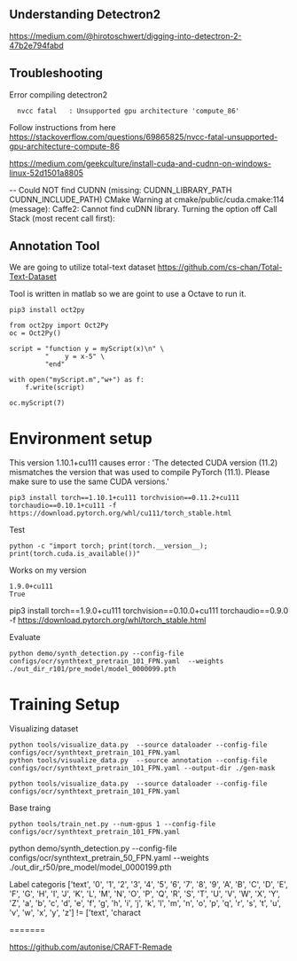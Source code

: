 ## Understanding Detectron2
https://medium.com/@hirotoschwert/digging-into-detectron-2-47b2e794fabd


## Troubleshooting

Error compiling detectron2
```
  nvcc fatal   : Unsupported gpu architecture 'compute_86'
```
Follow instructions from here
https://stackoverflow.com/questions/69865825/nvcc-fatal-unsupported-gpu-architecture-compute-86


https://medium.com/geekculture/install-cuda-and-cudnn-on-windows-linux-52d1501a8805

-- Could NOT find CUDNN (missing: CUDNN_LIBRARY_PATH CUDNN_INCLUDE_PATH) 
CMake Warning at cmake/public/cuda.cmake:114 (message):
  Caffe2: Cannot find cuDNN library.  Turning the option off
Call Stack (most recent call first):


## Annotation Tool
We are going to utilize total-text dataset
https://github.com/cs-chan/Total-Text-Dataset

Tool is written in matlab so we are goint to use a Octave to run it.
```
pip3 install oct2py
```

```
from oct2py import Oct2Py
oc = Oct2Py()

script = "function y = myScript(x)\n" \
         "    y = x-5" \
         "end"

with open("myScript.m","w+") as f:
    f.write(script)

oc.myScript(7)
```


# Environment setup

This version 1.10.1+cu111 causes error :
'The detected CUDA version (11.2) mismatches the version that was used to compile
    PyTorch (11.1). Please make sure to use the same CUDA versions.'
  

```
pip3 install torch==1.10.1+cu111 torchvision==0.11.2+cu111 torchaudio==0.10.1+cu111 -f https://download.pytorch.org/whl/cu111/torch_stable.html
```

Test 
```
python -c "import torch; print(torch.__version__); print(torch.cuda.is_available())"

```

Works on my version 

```
1.9.0+cu111
True
```

pip3 install torch==1.9.0+cu111 torchvision==0.10.0+cu111 torchaudio==0.9.0 -f https://download.pytorch.org/whl/torch_stable.html


Evaluate
```
python demo/synth_detection.py --config-file configs/ocr/synthtext_pretrain_101_FPN.yaml  --weights ./out_dir_r101/pre_model/model_0000099.pth
```

# Training Setup 
Visualizing dataset

```
python tools/visualize_data.py  --source dataloader --config-file configs/ocr/synthtext_pretrain_101_FPN.yaml
python tools/visualize_data.py  --source annotation --config-file configs/ocr/synthtext_pretrain_101_FPN.yaml --output-dir ./gen-mask
```

```
python tools/visualize_data.py  --source dataloader --config-file configs/ocr/synthtext_pretrain_101_FPN.yaml
```

Base traing 
```
python tools/train_net.py --num-gpus 1 --config-file configs/ocr/synthtext_pretrain_101_FPN.yaml
```




 python demo/synth_detection.py --config-file configs/ocr/synthtext_pretrain_50_FPN.yaml  --weights ./out_dir_r50/pre_model/model_0000199.pth



Label categoris
['text', '0', '1', '2', '3', '4', '5', '6', '7', '8', '9', 'A', 'B', 'C', 'D', 'E', 'F', 'G', 'H', 'I', 'J', 'K', 'L', 'M', 'N', 'O', 'P', 'Q', 'R', 'S', 'T', 'U', 'V', 'W', 'X', 'Y', 'Z', 'a', 'b', 'c', 'd', 'e', 'f', 'g', 'h', 'i', 'j', 'k', 'l', 'm', 'n', 'o', 'p', 'q', 'r', 's', 't', 'u', 'v', 'w', 'x', 'y', 'z'] != ['text', 'charact

=======


https://github.com/autonise/CRAFT-Remade